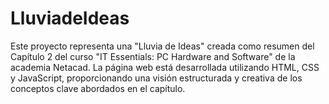 # LluviadeIdeas
Este proyecto representa una "Lluvia de Ideas" creada como resumen del Capítulo 2 del curso "IT Essentials: PC Hardware and Software" de la academia Netacad. La página web está desarrollada utilizando HTML, CSS y JavaScript, proporcionando una visión estructurada y creativa de los conceptos clave abordados en el capítulo.
